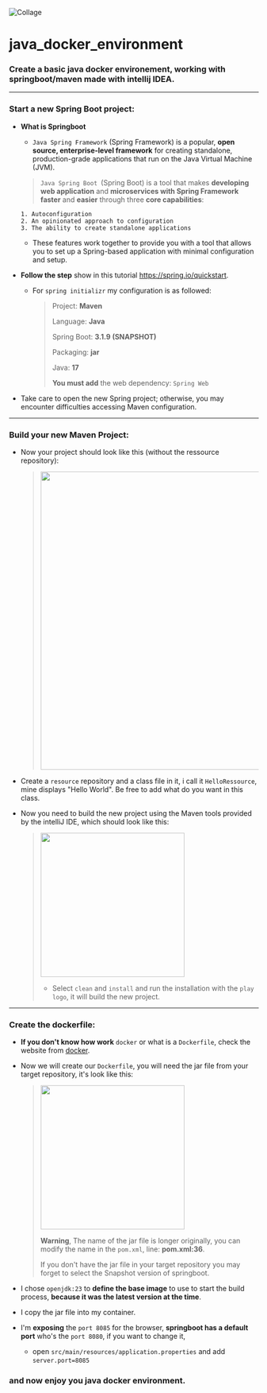![Collage](documentation/wallpaper.png)
# java_docker_environment
### Create a basic java docker environement, working with springboot/maven made with intellij IDEA.

----
###  **Start a new Spring Boot project:**

* **What is Springboot**

  * `Java Spring Framework` (Spring Framework) is a popular, **open source, enterprise-level framework** for creating standalone, 
  production-grade applications that run on the Java Virtual Machine (JVM).
   
  >`Java Spring Boot `(Spring Boot) is a tool that makes **developing web application** and **microservices with Spring Framework** 
  **faster** and **easier** through three **core capabilities**:

      1. Autoconfiguration
      2. An opinionated approach to configuration
      3. The ability to create standalone applications

  * These features work together to provide you with a tool that allows you to set up a Spring-based application with 
minimal configuration and setup.


* **Follow the step** show in this tutorial https://spring.io/quickstart.
  * For `spring initializr` my configuration is as followed:
    > Project: **Maven**
    > 
    > Language: **Java**
    > 
    > Spring Boot: **3.1.9 (SNAPSHOT)**
    > 
    > Packaging: **jar**
    > 
    > Java: **17**
    > 
    > **You must add** the web dependency: `Spring Web`

* Take care to open the new Spring project; otherwise, you may encounter difficulties accessing Maven configuration.
  
[//]: # (  * It will provide a zip file, it will become you project repository.)

---
###  **Build your new Maven Project:**

* Now your project should look like this (without the ressource repository):

    >[<img src="documentation/repo.png" width="600">](documentation/repo.png)
* Create a `resource` repository and a class file in it, i call it `HelloRessource`, mine displays "Hello World". 
Be free to add what do you want in this class.


* Now you need to build the new project using the Maven tools provided by the intelliJ IDE, which should look like this:

  >[<img src="documentation/maven.png" width="290">](documentation/maven.png)
  > 
  > * Select `clean` and `install` and run the installation with the `play logo`, it will build the new project.

---
###  **Create the dockerfile:**

* **If you don't know how work** `docker` or what is a `Dockerfile`, check the website from [docker](https://docs.docker.com/get-started/overview/).

* Now we will create our `Dockerfile`, you will need the jar file from your target repository, it's look like this:
  >[<img src="documentation/target_repo.png" width="290">](documentation/target_repo.png)
  > 
  > **Warning**, The name of the jar file is longer originally, you can modify the name in the `pom.xml`, 
  > line: **pom.xml:36**.
  > 
  > If you don't have the jar file in your target repository you may forget to select the Snapshot version of springboot. 
* I chose `openjdk:23` to **define the base image** to use to start the build process, 
**because it was the latest version at the time**.

* I copy the jar file into my container.


* I'm **exposing** the `port 8085` for the browser, **springboot has a default port** who's the `port 8080`, if you want to change it,
  
  * open `src/main/resources/application.properties` and add `server.port=8085`

### and now enjoy you java docker environment.

